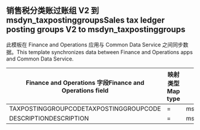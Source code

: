 ## <a name="sales-tax-ledger-posting-groups-v2-to-msdyn_taxpostinggroups"></a><span data-ttu-id="854a5-101">销售税分类账过账组 V2 到 msdyn_taxpostinggroups</span><span class="sxs-lookup"><span data-stu-id="854a5-101">Sales tax ledger posting groups V2 to msdyn_taxpostinggroups</span></span>

<span data-ttu-id="854a5-102">此模板在 Finance and Operations 应用与 Common Data Service 之间同步数据。</span><span class="sxs-lookup"><span data-stu-id="854a5-102">This template synchronizes data between Finance and Operations apps and Common Data Service.</span></span>

<span data-ttu-id="854a5-103">Finance and Operations 字段</span><span class="sxs-lookup"><span data-stu-id="854a5-103">Finance and Operations field</span></span> | <span data-ttu-id="854a5-104">映射类型</span><span class="sxs-lookup"><span data-stu-id="854a5-104">Map type</span></span> | <span data-ttu-id="854a5-105">其他 Dynamics 365 字段</span><span class="sxs-lookup"><span data-stu-id="854a5-105">Other Dynamics 365 field</span></span> | <span data-ttu-id="854a5-106">默认值</span><span class="sxs-lookup"><span data-stu-id="854a5-106">Default value</span></span>
---|---|---|---
<span data-ttu-id="854a5-107">TAXPOSTINGGROUPCODE</span><span class="sxs-lookup"><span data-stu-id="854a5-107">TAXPOSTINGGROUPCODE</span></span> | = | <span data-ttu-id="854a5-108">msdyn_name</span><span class="sxs-lookup"><span data-stu-id="854a5-108">msdyn_name</span></span> | 
<span data-ttu-id="854a5-109">DESCRIPTION</span><span class="sxs-lookup"><span data-stu-id="854a5-109">DESCRIPTION</span></span> | = | <span data-ttu-id="854a5-110">msdyn_description</span><span class="sxs-lookup"><span data-stu-id="854a5-110">msdyn_description</span></span> | 
